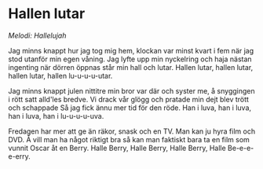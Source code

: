 # Hallen lutar
*Melodi: Hallelujah*

Jag minns knappt hur jag tog mig hem,
klockan var minst kvart i fem
när jag stod utanför min egen våning.
Jag lyfte upp min nyckelring
och haja nästan ingenting
när dörren öppnas står min hall och lutar.
Hallen lutar, hallen lutar,
hallen lutar, hallen lu-u-u-u-utar.

Jag minns knappt julen nittitre
min bror var där och syster me,
å snyggingen i rött satt alld'les bredve.
Vi drack vår glögg och pratade
min dejt blev trött och schappade
Så jag fick ännu mer tid för den röde.
Han i luva, han i luva,
han i luva, han i lu-u-u-u-uva.

Fredagen har mer att ge
än räkor, snask och en TV.
Man kan ju hyra film och DVD.
Å vill man ha något riktigt bra
så kan man faktiskt bara ta
en film som vunnit Oscar åt en Berry.
Halle Berry, Halle Berry,
Halle Berry, Halle Be-e-e-e-erry.
